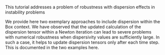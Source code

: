 This tutorial addresses a problem of robustness with dispersion effects in instability problems

We provide here two exemplary approaches to include dispersion within the Box context. We have observed that the updated calculation of the dispersion tensor within a Newton iteration can lead to severe problems with numerical robustness when dispersivity values are sufficiently large.
In such a case, it helps to update dispersion tensors only after each time step. 
This is documented in the two examples here.

